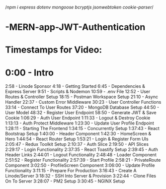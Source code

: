 
/*npm i express dotenv mongoose bcryptjs jsonwebtoken cookie-parser*/ 
# -MERN-app-JWT-Authentication
# Timestamps for Video:
# 0:00 - Intro
  2:58 - Linode Sponsor
  4:18 - Getting Started
  6:45 - Dependencies & Express Server
  9:51 - Scripts & Nodemon
  10:59 - .env File
  12:52 - User Routes & Controller Setup
  18:15 - Postman Workspace Setup
  21:10 - Async Handler
  22:37 - Custom Error Middleware
  30:23 - User Controller Functions
  33:14 - Connect To User Routes
  37:20 - MongoDB Database Setup
  44:50 - User Model
  48:32 - Register User Endpoint
  58:50 - Generate JWT & Save Cookie
  1:06:29 - Auth User Endpoint
  1:11:33 - Logout & Destroy Cookie
  1:13:13 - Auth Protect Middleware
  1:23:30 - Update User Profile Endpoint
  1:28:11 - Starting The Frontend
  1:34:15 - Concurrently Setup
  1:37:43 - React Bootstrap Setup
  1:40:00 - Header Component
  1:42:30 - HomeScreen & Hero
  1:44:54 - React Router Setup
  1:53:21 - Login & Register Form UIs
  2:05:47 - Redux Toolkit Setup
  2:10:37 - Auth Slice
  2:19:50 - API Slices
  2:29:17 - Login Functionality
  2:37:35 - React Toastify Setup
  2:39:45 - Auth Header Links
  2:44:01 - Logout Functionality
  2:48:48 - Loader Component
  2:51:52 - Register Functionality
  2:57:39 - Start Profile
  2:58:21 - PrivateRoute Component
  3:02:50 - ProfileScreen Component
  3:06:00 - Update Profile Functionality
  3:11:15 - Prepare For Production
  3:16:43 - Create A Linode/Server
  3:18:32 - SSH Into Server & Provision
  3:22:44 - Clone Files On To Server
  3:28:07 - PM2 Setup
  3:30:45 - NGINX Setup